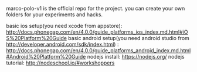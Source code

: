 marco-polo-v1 is the official repo for the project. you can create your own folders for your experiments and hacks. 

basic ios setup(you need xcode from appstore): http://docs.phonegap.com/en/4.0.0/guide_platforms_ios_index.md.html#iOS%20Platform%20Guide
basic android setup(you need android studio from http://developer.android.com/sdk/index.html) : http://docs.phonegap.com/en/4.0.0/guide_platforms_android_index.md.html#Android%20Platform%20Guide
nodejs install: https://nodejs.org/
nodejs tutorial: http://nodeschool.io/#workshoppers
